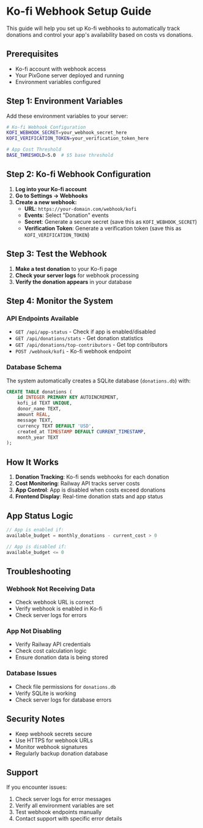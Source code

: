 # Ko-fi Webhook Setup Guide

This guide will help you set up Ko-fi webhooks to automatically track donations and control your app's availability based on costs vs donations.

## Prerequisites

- Ko-fi account with webhook access
- Your PixGone server deployed and running
- Environment variables configured

## Step 1: Environment Variables

Add these environment variables to your server:

```bash
# Ko-fi Webhook Configuration
KOFI_WEBHOOK_SECRET=your_webhook_secret_here
KOFI_VERIFICATION_TOKEN=your_verification_token_here

# App Cost Threshold
BASE_THRESHOLD=5.0  # $5 base threshold
```

## Step 2: Ko-fi Webhook Configuration

1. **Log into your Ko-fi account**
2. **Go to Settings → Webhooks**
3. **Create a new webhook:**
   - **URL**: `https://your-domain.com/webhook/kofi`
   - **Events**: Select "Donation" events
   - **Secret**: Generate a secure secret (save this as `KOFI_WEBHOOK_SECRET`)
   - **Verification Token**: Generate a verification token (save this as `KOFI_VERIFICATION_TOKEN`)

## Step 3: Test the Webhook

1. **Make a test donation** to your Ko-fi page
2. **Check your server logs** for webhook processing
3. **Verify the donation appears** in your database

## Step 4: Monitor the System

### API Endpoints Available

- `GET /api/app-status` - Check if app is enabled/disabled
- `GET /api/donations/stats` - Get donation statistics
- `GET /api/donations/top-contributors` - Get top contributors
- `POST /webhook/kofi` - Ko-fi webhook endpoint

### Database Schema

The system automatically creates a SQLite database (`donations.db`) with:

```sql
CREATE TABLE donations (
    id INTEGER PRIMARY KEY AUTOINCREMENT,
    kofi_id TEXT UNIQUE,
    donor_name TEXT,
    amount REAL,
    message TEXT,
    currency TEXT DEFAULT 'USD',
    created_at TIMESTAMP DEFAULT CURRENT_TIMESTAMP,
    month_year TEXT
);
```

## How It Works

1. **Donation Tracking**: Ko-fi sends webhooks for each donation
2. **Cost Monitoring**: Railway API tracks server costs
3. **App Control**: App is disabled when costs exceed donations
4. **Frontend Display**: Real-time donation stats and app status

## App Status Logic

```javascript
// App is enabled if:
available_budget = monthly_donations - current_cost > 0

// App is disabled if:
available_budget <= 0
```

## Troubleshooting

### Webhook Not Receiving Data
- Check webhook URL is correct
- Verify webhook is enabled in Ko-fi
- Check server logs for errors

### App Not Disabling
- Verify Railway API credentials
- Check cost calculation logic
- Ensure donation data is being stored

### Database Issues
- Check file permissions for `donations.db`
- Verify SQLite is working
- Check server logs for database errors

## Security Notes

- Keep webhook secrets secure
- Use HTTPS for webhook URLs
- Monitor webhook signatures
- Regularly backup donation database

## Support

If you encounter issues:
1. Check server logs for error messages
2. Verify all environment variables are set
3. Test webhook endpoints manually
4. Contact support with specific error details 
